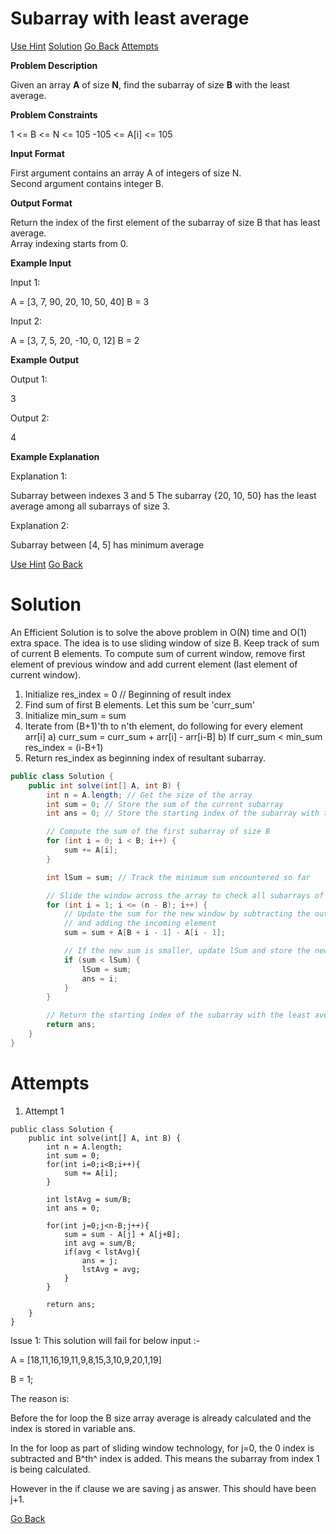 # Subarray with least average

[Use Hint](https://www.scaler.com/academy/mentee-dashboard/class/25460/assignment/problems/12827/hints?navref=cl_pb_nv_tb)
[Solution](#Solution)
[Go Back](https://github.com/sahoog2/Preparation_Notes/blob/main/DSA/Array/2%20Problems.md)
[Attempts](#Attempts)





**Problem Description**  

Given an array  **A**  of size  **N**, find the subarray of size  **B**  with the least average.

  
  
**Problem Constraints**  

1 <= B <= N <= 105
-105 <= A[i] <= 105 

  
  
**Input Format**  

First argument contains an array A of integers of size N.  
Second argument contains integer B.

  
  
**Output Format**  

Return the index of the first element of the subarray of size B that has least average.  
Array indexing starts from 0.

  
  
**Example Input**  

Input 1:

A = [3, 7, 90, 20, 10, 50, 40]
B = 3

Input 2:

A = [3, 7, 5, 20, -10, 0, 12]
B = 2

  
  
**Example Output**  

Output 1:

3

Output 2:

4

  
  
**Example Explanation**  

Explanation 1:

Subarray between indexes 3 and 5
The subarray {20, 10, 50} has the least average 
among all subarrays of size 3.

Explanation 2:

 Subarray between [4, 5] has minimum average




[Use Hint](https://www.scaler.com/academy/mentee-dashboard/class/25460/assignment/problems/12827/hints?navref=cl_pb_nv_tb)
[Go Back](https://github.com/sahoog2/Preparation_Notes/blob/main/DSA/Array/2%20Problems.md)
# Solution
An Efficient Solution is to solve the above problem in O(N) time and O(1) extra space. The idea is to use sliding window of size B. Keep track of sum of current B elements. To compute sum of current window, remove first element of previous window and add current element (last element of current window).

1) Initialize res_index = 0 // Beginning of result index
2) Find sum of first B elements. Let this sum be 'curr_sum'
3) Initialize min_sum = sum
4) Iterate from (B+1)'th to n'th element, do following
   for every element arr[i]
      a) curr_sum = curr_sum + arr[i] - arr[i-B]
      b) If curr_sum < min_sum
           res_index = (i-B+1)
5) Return res_index as beginning index of resultant subarray.
```java
public class Solution {
    public int solve(int[] A, int B) {
        int n = A.length; // Get the size of the array
        int sum = 0; // Store the sum of the current subarray
        int ans = 0; // Store the starting index of the subarray with the least average

        // Compute the sum of the first subarray of size B
        for (int i = 0; i < B; i++) {
            sum += A[i];
        }

        int lSum = sum; // Track the minimum sum encountered so far

        // Slide the window across the array to check all subarrays of size B
        for (int i = 1; i <= (n - B); i++) {
            // Update the sum for the new window by subtracting the outgoing element
            // and adding the incoming element
            sum = sum + A[B + i - 1] - A[i - 1];

            // If the new sum is smaller, update lSum and store the new starting index
            if (sum < lSum) {
                lSum = sum;
                ans = i;
            }
        }

        // Return the starting index of the subarray with the least average
        return ans;
    }
}
```

# Attempts

1. Attempt 1
```
public class Solution {
    public int solve(int[] A, int B) {
        int n = A.length;
        int sum = 0;
        for(int i=0;i<B;i++){
            sum += A[i];
        }

        int lstAvg = sum/B;
        int ans = 0;

        for(int j=0;j<n-B;j++){
            sum = sum - A[j] + A[j+B];
            int avg = sum/B;
            if(avg < lstAvg){
                ans = j;
                lstAvg = avg;
            }
        }

        return ans;
    }
}

```

Issue 1:
This solution will fail for below input :-

A = [18,11,16,19,11,9,8,15,3,10,9,20,1,19]

B = 1;

The reason is:

Before the for loop the B size array average is already calculated and the index is stored in variable ans.

In the for loop as part of sliding window technology, for j=0, the 0 index is subtracted and B^th^ index is added. This means the subarray from index 1 is being calculated.

However in the if clause we are saving j as answer. This should have been j+1. 

[Go Back](https://github.com/sahoog2/Preparation_Notes/blob/main/DSA/Array/2%20Problems.md)
